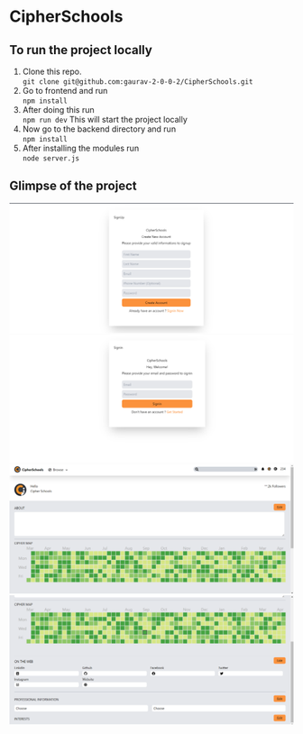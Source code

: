 # CipherSchools

## To run the project locally
1. Clone this repo.<br/>
`git clone git@github.com:gaurav-2-0-0-2/CipherSchools.git`
2. Go to frontend and run <br/>
`npm install`
3. After doing this run <br/>
`npm run dev`
This will start the project locally <br/>
4. Now go to the backend directory and run <br/>
`npm install`
5. After installing the modules run <br/>
`node server.js` 

## Glimpse of the project
![Register Page](frontend/src/assets/RegisterSS.png)
![Login Page](frontend/src/assets/LoginSS.png)
![ProfilePage1](frontend/src/assets/Profile2SS.png)
![ProfilePage2](frontend/src/assets/Profile1SS.png)


